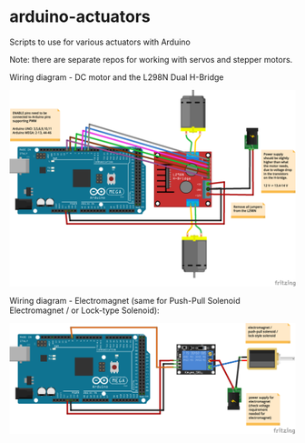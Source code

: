 # arduino-actuators

Scripts to use for various actuators with Arduino

Note: there are separate repos for working with servos and stepper motors.

Wiring diagram - DC motor and the L298N Dual H-Bridge

<img src="arduino_L298N_2motors_bb.png" width="800">

Wiring diagram - Electromagnet (same for Push-Pull Solenoid Electromagnet / or Lock-type Solenoid):

<img src="arduino_electromagnet_bb.png" width="800">
